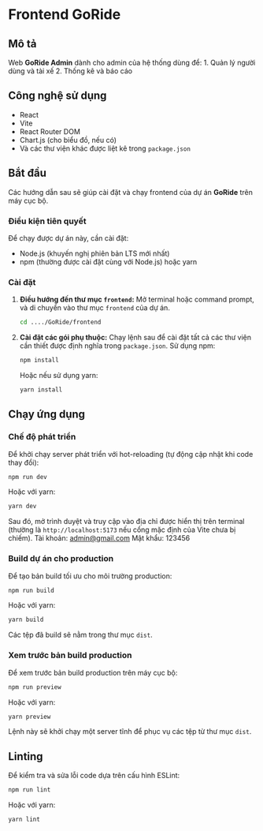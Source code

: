 # Frontend GoRide

## Mô tả
Web **GoRide Admin** dành cho admin của hệ thống dùng để:
    1.	Quản lý người dùng và tài xế
    2.	Thống kê và báo cáo

## Công nghệ sử dụng
- React
- Vite
- React Router DOM
- Chart.js (cho biểu đồ, nếu có)
- Và các thư viện khác được liệt kê trong `package.json`

## Bắt đầu

Các hướng dẫn sau sẽ giúp cài đặt và chạy frontend của dự án **GoRide** trên máy cục bộ.

### Điều kiện tiên quyết
Để chạy được dự án này, cần cài đặt:
- Node.js (khuyến nghị phiên bản LTS mới nhất)
- npm (thường được cài đặt cùng với Node.js) hoặc yarn

### Cài đặt

1.  **Điều hướng đến thư mục `frontend`:**
    Mở terminal hoặc command prompt, và di chuyển vào thư mục `frontend` của dự án.
    ```bash
    cd ..../GoRide/frontend
    ```

2.  **Cài đặt các gói phụ thuộc:**
    Chạy lệnh sau để cài đặt tất cả các thư viện cần thiết được định nghĩa trong `package.json`.
    Sử dụng npm:
    ```bash
    npm install
    ```
    Hoặc nếu sử dụng yarn:
    ```bash
    yarn install
    ```

## Chạy ứng dụng

### Chế độ phát triển
Để khởi chạy server phát triển với hot-reloading (tự động cập nhật khi code thay đổi):
```bash
npm run dev
```
Hoặc với yarn:
```bash
yarn dev
```
Sau đó, mở trình duyệt và truy cập vào địa chỉ được hiển thị trên terminal (thường là `http://localhost:5173` nếu cổng mặc định của Vite chưa bị chiếm).
    Tài khoản: admin@gmail.com
    Mật khẩu: 123456

### Build dự án cho production
Để tạo bản build tối ưu cho môi trường production:
```bash
npm run build
```
Hoặc với yarn:
```bash
yarn build
```
Các tệp đã build sẽ nằm trong thư mục `dist`.

### Xem trước bản build production
Để xem trước bản build production trên máy cục bộ:
```bash
npm run preview
```
Hoặc với yarn:
```bash
yarn preview
```
Lệnh này sẽ khởi chạy một server tĩnh để phục vụ các tệp từ thư mục `dist`.

## Linting
Để kiểm tra và sửa lỗi code dựa trên cấu hình ESLint:
```bash
npm run lint
```
Hoặc với yarn:
```bash
yarn lint
```